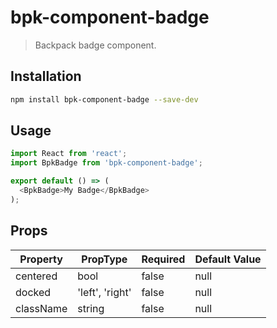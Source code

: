 # bpk-component-badge

> Backpack badge component.

## Installation

```sh
npm install bpk-component-badge --save-dev
```

## Usage

```js
import React from 'react';
import BpkBadge from 'bpk-component-badge';

export default () => (
  <BpkBadge>My Badge</BpkBadge>
);
```

## Props

| Property  | PropType        | Required | Default Value |
| --------- | --------------- | -------- | ------------- |
| centered  | bool            | false    | null          |
| docked    | 'left', 'right' | false    | null          |
| className | string          | false    | null          |
